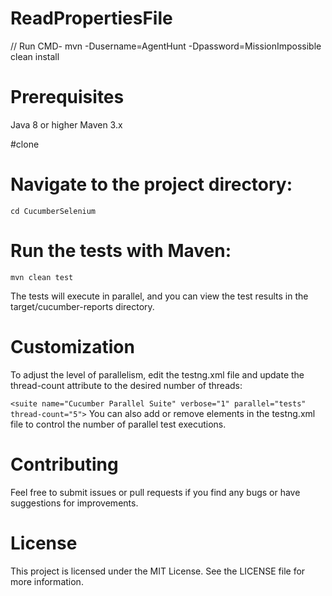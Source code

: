 # ReadPropertiesFile
// Run CMD- mvn -Dusername=AgentHunt -Dpassword=MissionImpossible clean install

# Prerequisites
Java 8 or higher
Maven 3.x



#clone
# Navigate to the project directory:
``` cd CucumberSelenium ```

# Run the tests with Maven:
``` mvn clean test ```

The tests will execute in parallel, and you can view the test results in the target/cucumber-reports directory.

# Customization
To adjust the level of parallelism, edit the testng.xml file and update the thread-count attribute to the desired number of threads:

``` <suite name="Cucumber Parallel Suite" verbose="1" parallel="tests" thread-count="5"> ```
You can also add or remove <test> elements in the testng.xml file to control the number of parallel test executions.

# Contributing
Feel free to submit issues or pull requests if you find any bugs or have suggestions for improvements.

# License
This project is licensed under the MIT License. See the LICENSE file for more information.
